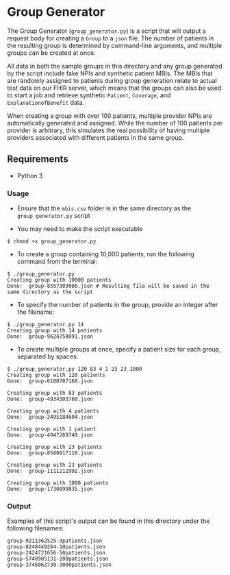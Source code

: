# Group Generator

The Group Generator (`group_generator.py`) is a script that will output a request body for creating a `Group` to a `json` file.
The number of patients in the resulting group is determined by command-line arguments, and multiple groups can be created at once.

All data in both the sample groups in this directory and any group generated by the script include fake NPIs and synthetic patient MBIs.
The MBIs that are randomly assigned to patients during group generation relate to actual test data on our FHIR server, which
means that the groups can also be used to start a job and retrieve synthetic `Patient`, `Coverage`, and `ExplanationofBenefit` data.

When creating a group with over 100 patients, multiple provider NPIs are automatically generated and assigned.
While the number of 100 patients per provider is arbitrary, this simulates the real possibility of having multiple providers associated
with different patients in the same group.

## Requirements
- Python 3

### Usage
- Ensure that the `mbis.csv` folder is in the same directory as the `group_generator.py` script

- You may need to make the script executable
```shell
$ chmod +x group_generator.py 
```

- To create a group containing 10,000 patients, run the following command from the terminal: 
```shell
$ ./group_generator.py
Creating group with 10000 patients
Done:  group-8557303086.json # Resulting file will be saved in the same directory as the script

```

- To specify the number of patients in the group, provide an integer after the filename:
```shell
$ ./group_generator.py 14
Creating group with 14 patients
Done:  group-9624758091.json

```

- To create multiple groups at once, specify a patient size for each group, separated by spaces:
```shell
$ ./group_generator.py 120 83 4 1 23 23 1000
Creating group with 120 patients
Done:  group-6100787160.json

Creating group with 83 patients
Done:  group-4934303760.json

Creating group with 4 patients
Done:  group-2495184604.json

Creating group with 1 patient
Done:  group-4947269749.json

Creating group with 23 patients
Done:  group-8580917110.json

Creating group with 23 patients
Done:  group-1111212992.json

Creating group with 1000 patients
Done:  group-1730899835.json

```

### Output
Examples of this script's output can be found in this directory under the following filenames:
```
group-9211362525-3patients.json
group-8248449264-10patients.json
group-2424721656-50patients.json
group-5748985131-200patients.json
group-3746063730-3000patients.json
```
